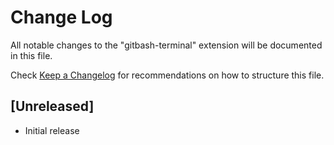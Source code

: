 # Change Log

All notable changes to the "gitbash-terminal" extension will be documented in this file.

Check [Keep a Changelog](http://keepachangelog.com/) for recommendations on how to structure this file.

## [Unreleased]

- Initial release